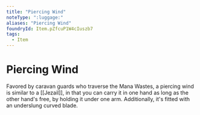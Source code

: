 ```yaml
---
title: "Piercing Wind"
noteType: ":luggage:"
aliases: "Piercing Wind"
foundryId: Item.pZfcuP1W4cIuszb7
tags:
  - Item
---
```


# Piercing Wind

Favored by caravan guards who traverse the Mana Wastes, a piercing wind is similar to a [[Jezail]], in that you can carry it in one hand as long as the other hand's free, by holding it under one arm. Additionally, it's fitted with an underslung curved blade.

